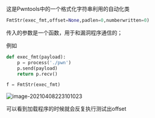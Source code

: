 这是Pwntools中的一个格式化字符串利用的自动化类

```python
FmtStr(exec_fmt,offset=None,padlen=0,numberwritten=0)
```

传入的参数是一个函数，用于和漏洞程序通信的；

例如
```python
def exec_fmt(payload):
	p = process('./pwn')
	p.send(payload)
	return p.recv()

f = FmtStr(exec_fmt)
```

![image-20210408223101023](https://static.hack1s.fun/images/2021/04/08/image-20210408223101023.png)

可以看到加载程序的时候就会反复执行测试出offset


